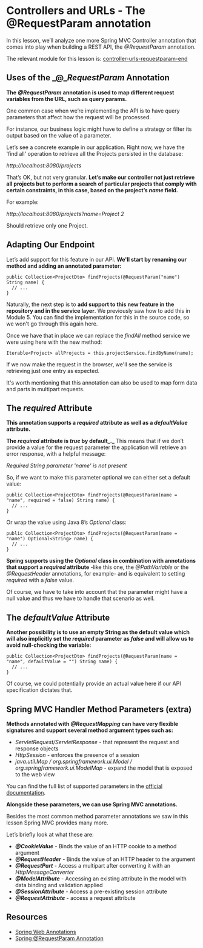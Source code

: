 # Controllers and URLs - The @RequestParam annotation

In this lesson, we’ll analyze one more Spring MVC Controller annotation that comes into play when building a REST API, the _@RequestParam_ annotation.

The relevant module for this lesson is: [controller-urls-requestparam-end](https://github.com/nbicocchi/spring-boot-course/tree/module7/controller-urls-requestparam-end)

## Uses of the _@__RequestParam_ Annotation

**The** **_@RequestParam_** **annotation is used to map different request variables from the URL, such as query params.**

One common case when we’re implementing the API is to have query parameters that affect how the request will be processed.

For instance, our business logic might have to define a strategy or filter its output based on the value of a parameter.

Let’s see a concrete example in our application. Right now, we have the 'find all' operation to retrieve all the Projects persisted in the database:

_http://localhost:8080/projects_

That’s OK, but not very granular. **Let’s make our controller not just retrieve all projects but to perform a search of particular projects that comply with certain constraints, in this case, based on the project’s _name_ field.**

For example:

_http://localhost:8080/projects?name=Project 2_

Should retrieve only one Project.

## Adapting Our Endpoint

Let’s add support for this feature in our API. **We'll start by renaming our method and adding an annotated parameter:**

```
public Collection<ProjectDto> findProjects(@RequestParam("name") String name) {
  // ...
}
```

Naturally, the next step is to **add support to this new feature in the repository and in the service layer**. We previously saw how to add this in Module 5. You can find the implementation for this in the source code, so we won't go through this again here.

Once we have that in place we can replace the _findAll_ method service we were using here with the new method:

```
Iterable<Project> allProjects = this.projectService.findByName(name);
```

If we now make the request in the browser, we'll see the service is retrieving just one entry as expected.

It's worth mentioning that this annotation can also be used to map form data and parts in multipart requests.

## The _required_ Attribute

**This annotation supports a _required_ attribute as well as a _defaultValue_ attribute.**

**The _required_ attribute is _true_ by default_._** This means that if we don’t provide a value for the request parameter the application will retrieve an error response, with a helpful message:

_Required String parameter 'name' is not present_

So, if we want to make this parameter optional we can either set a default value:

```
public Collection<ProjectDto> findProjects(@RequestParam(name = "name", required = false) String name) {
  // ...
}
```

Or wrap the value using Java 8’s _Optional_ class:

```
public Collection<ProjectDto> findProjects(@RequestParam(name = "name") Optional<String> name) {
  // ...
}
```

**Spring supports using the _Optional_ class in combination with annotations that support a _required_ attribute** -like this one, the _@PathVariable_ or the _@RequestHeader_ annotations, for example- and is equivalent to setting _required_ with a _false_ value.

Of course, we have to take into account that the parameter might have a null value and thus we have to handle that scenario as well.

## The _defaultValue_ Attribute

**Another possibility is to use an empty String as the default value which will also implicitly set the _required_ parameter as _false_ and will allow us to avoid null-checking the variable:**

```
public Collection<ProjectDto> findProjects(@RequestParam(name = "name", defaultValue = "") String name) {
  // ...
}
```

Of course, we could potentially provide an actual value here if our API specification dictates that.

## Spring MVC Handler Method Parameters (extra)

**Methods annotated with _@RequestMapping_ can have very flexible signatures and support several method argument types such as:**

-   _ServletRequest/ServletResponse_ - that represent the request and response objects
-   _HttpSession_ - enforces the presence of a session
-   _java.util.Map / org.springframework.ui.Model / org.springframework.ui.ModelMap_ - expand the model that is exposed to the web view

You can find the full list of supported parameters in the [official documentation](https://docs.spring.io/spring/docs/current/spring-framework-reference/web.html#mvc-ann-arguments).

**Alongside these parameters, we can use Spring MVC annotations.**

Besides the most common method parameter annotations we saw in this lesson Spring MVC provides many more.

Let’s briefly look at what these are:

-   **_@CookieValue_** - Binds the value of an HTTP cookie to a method argument
-   **_@RequestHeader_** - Binds the value of an HTTP header to the argument
-   **_@RequestPart_** - Access a multipart after converting it with an _HttpMessageConverter_
-   **_@ModelAttribute_** - Accessing an existing attribute in the model with data binding and validation applied
-   **_@SessionAttribute_** - Access a pre-existing session attribute
-   **_@RequestAttribute_** - access a request attribute

## Resources
- [Spring Web Annotations](https://www.baeldung.com/spring-mvc-annotations)
- [Spring @RequestParam Annotation](https://www.baeldung.com/spring-request-param)
